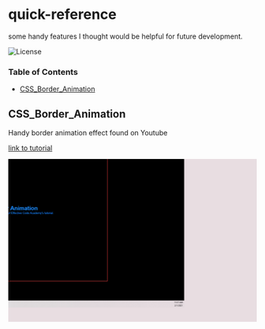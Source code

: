 # quick-reference
some handy features I thought would be helpful for future development.



![License](https://img.shields.io/badge/license-MIT%20License-green)


### Table of Contents

* [CSS_Border_Animation](#CSS_Border_Animation)





## CSS_Border_Animation

Handy border animation effect found on Youtube

<a href='https://youtu.be/JAdIgiGA0Lk' target='_blank'>link to tutorial</a>


![DeployedPhoto](https://github.com/daviddugle/quick-reference/blob/main/css_border_animation/css%20animation.gif?raw=true)


